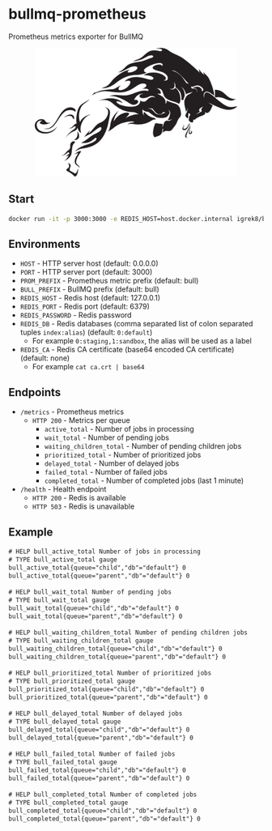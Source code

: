 # bullmq-prometheus

Prometheus metrics exporter for BullMQ

<p align="center">
  <img src="./media/splash.png" width="400" />
<p>

## Start

```bash
docker run -it -p 3000:3000 -e REDIS_HOST=host.docker.internal igrek8/bullmq-prometheus
```

## Environments

- `HOST` - HTTP server host (default: 0.0.0.0)
- `PORT` - HTTP server port (default: 3000)
- `PROM_PREFIX` - Prometheus metric prefix (default: bull)
- `BULL_PREFIX` - BullMQ prefix (default: bull)
- `REDIS_HOST` - Redis host (default: 127.0.0.1)
- `REDIS_PORT` - Redis port (default: 6379)
- `REDIS_PASSWORD` - Redis password
- `REDIS_DB` - Redis databases (comma separated list of colon separated tuples `index:alias`) (default: `0:default`)
  - For example `0:staging,1:sandbox`, the alias will be used as a label
- `REDIS_CA` - Redis CA certificate (base64 encoded CA certificate) (default: none)
  - For example `cat ca.crt | base64`

## Endpoints

- `/metrics` - Prometheus metrics
  - `HTTP 200` - Metrics per queue
    - `active_total` - Number of jobs in processing
    - `wait_total` - Number of pending jobs
    - `waiting_children_total` - Number of pending children jobs
    - `prioritized_total` - Number of prioritized jobs
    - `delayed_total` - Number of delayed jobs
    - `failed_total` - Number of failed jobs
    - `completed_total` - Number of completed jobs (last 1 minute)
- `/health` - Health endpoint
  - `HTTP 200` - Redis is available
  - `HTTP 503` - Redis is unavailable

## Example

```
# HELP bull_active_total Number of jobs in processing
# TYPE bull_active_total gauge
bull_active_total{queue="child","db"="default"} 0
bull_active_total{queue="parent","db"="default"} 0

# HELP bull_wait_total Number of pending jobs
# TYPE bull_wait_total gauge
bull_wait_total{queue="child","db"="default"} 0
bull_wait_total{queue="parent","db"="default"} 0

# HELP bull_waiting_children_total Number of pending children jobs
# TYPE bull_waiting_children_total gauge
bull_waiting_children_total{queue="child","db"="default"} 0
bull_waiting_children_total{queue="parent","db"="default"} 0

# HELP bull_prioritized_total Number of prioritized jobs
# TYPE bull_prioritized_total gauge
bull_prioritized_total{queue="child","db"="default"} 0
bull_prioritized_total{queue="parent","db"="default"} 0

# HELP bull_delayed_total Number of delayed jobs
# TYPE bull_delayed_total gauge
bull_delayed_total{queue="child","db"="default"} 0
bull_delayed_total{queue="parent","db"="default"} 0

# HELP bull_failed_total Number of failed jobs
# TYPE bull_failed_total gauge
bull_failed_total{queue="child","db"="default"} 0
bull_failed_total{queue="parent","db"="default"} 0

# HELP bull_completed_total Number of completed jobs
# TYPE bull_completed_total gauge
bull_completed_total{queue="child","db"="default"} 0
bull_completed_total{queue="parent","db"="default"} 0
```
